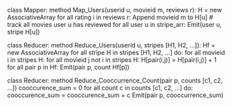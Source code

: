 class Mapper:
    method Map_Users(userid u, movieid m, reviews r):
        H = new AssociativeArray
        for all rating i in reviews r:
            Append movieid m to H[u]  # track all movies user u has reviewed
        for all user u in stripe_arr:
                Emit(user u, stripe H[u]) 

class Reducer:
    method Reduce_Users(userid u, stripes [H1, H2, ...]):
        Hf = new AssociativeArray
        for all stripe H in stripes [H1, H2, ...] do:
            for all movieid i in stripes H:
                for all movieid j not i in stripes H:
                        H[pair(i,j)] = H[pair(i,j)] + 1
        for all pair p in Hf:
                Emit(pair p, count Hf[p])

class Reducer:
    method Reduce_Cooccurrence_Count(pair p, counts [c1, c2, ...])
    cooccurence_sum = 0
    for all count c in counts [c1, c2, ...] do:
        cooccurence_sum = cooccurence_sum + c
    Emit(pair p, cooccurrence_sum)
